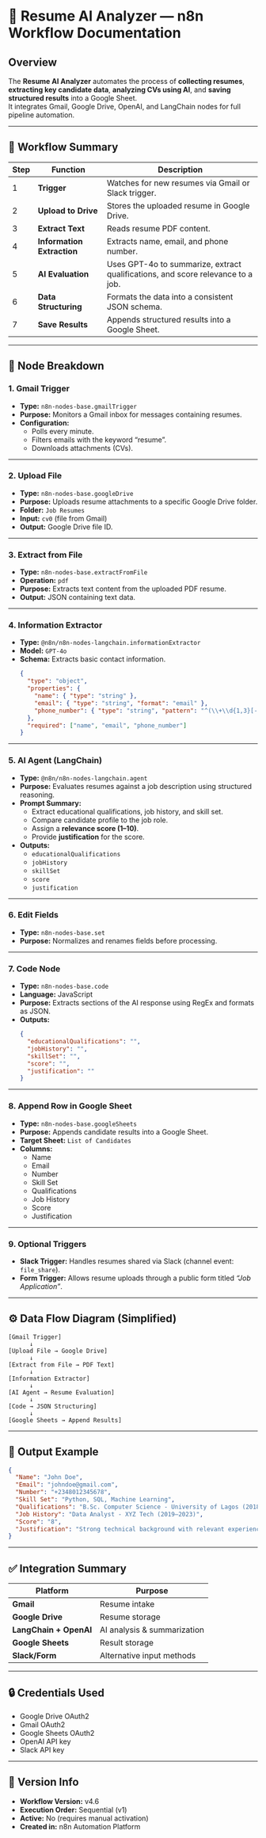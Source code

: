 # 🧠 Resume AI Analyzer — n8n Workflow Documentation

## Overview
The **Resume AI Analyzer** automates the process of **collecting resumes**, **extracting key candidate data**, **analyzing CVs using AI**, and **saving structured results** into a Google Sheet.  
It integrates Gmail, Google Drive, OpenAI, and LangChain nodes for full pipeline automation.

---

## 🔁 Workflow Summary

| Step | Function | Description |
|------|-----------|--------------|
| 1 | **Trigger** | Watches for new resumes via Gmail or Slack trigger. |
| 2 | **Upload to Drive** | Stores the uploaded resume in Google Drive. |
| 3 | **Extract Text** | Reads resume PDF content. |
| 4 | **Information Extraction** | Extracts name, email, and phone number. |
| 5 | **AI Evaluation** | Uses GPT-4o to summarize, extract qualifications, and score relevance to a job. |
| 6 | **Data Structuring** | Formats the data into a consistent JSON schema. |
| 7 | **Save Results** | Appends structured results into a Google Sheet. |

---

## 🧩 Node Breakdown

### 1. **Gmail Trigger**
- **Type:** `n8n-nodes-base.gmailTrigger`
- **Purpose:** Monitors a Gmail inbox for messages containing resumes.
- **Configuration:**
  - Polls every minute.
  - Filters emails with the keyword “resume”.
  - Downloads attachments (CVs).

---

### 2. **Upload File**
- **Type:** `n8n-nodes-base.googleDrive`
- **Purpose:** Uploads resume attachments to a specific Google Drive folder.
- **Folder:** `Job Resumes`
- **Input:** `cv0` (file from Gmail)
- **Output:** Google Drive file ID.

---

### 3. **Extract from File**
- **Type:** `n8n-nodes-base.extractFromFile`
- **Operation:** `pdf`
- **Purpose:** Extracts text content from the uploaded PDF resume.
- **Output:** JSON containing text data.

---

### 4. **Information Extractor**
- **Type:** `@n8n/n8n-nodes-langchain.informationExtractor`
- **Model:** `GPT-4o`
- **Schema:** Extracts basic contact information.
  ```json
  {
    "type": "object",
    "properties": {
      "name": { "type": "string" },
      "email": { "type": "string", "format": "email" },
      "phone_number": { "type": "string", "pattern": "^(\\+\\d{1,3}[- ]?)?\\d{10}$" }
    },
    "required": ["name", "email", "phone_number"]
  }
  ```

---

### 5. **AI Agent (LangChain)**
- **Type:** `@n8n/n8n-nodes-langchain.agent`
- **Purpose:** Evaluates resumes against a job description using structured reasoning.
- **Prompt Summary:**
  - Extract educational qualifications, job history, and skill set.
  - Compare candidate profile to the job role.
  - Assign a **relevance score (1–10)**.
  - Provide **justification** for the score.
- **Outputs:**
  - `educationalQualifications`
  - `jobHistory`
  - `skillSet`
  - `score`
  - `justification`

---

### 6. **Edit Fields**
- **Type:** `n8n-nodes-base.set`
- **Purpose:** Normalizes and renames fields before processing.

---

### 7. **Code Node**
- **Type:** `n8n-nodes-base.code`
- **Language:** JavaScript
- **Purpose:** Extracts sections of the AI response using RegEx and formats as JSON.
- **Outputs:**
  ```json
  {
    "educationalQualifications": "",
    "jobHistory": "",
    "skillSet": "",
    "score": "",
    "justification": ""
  }
  ```

---

### 8. **Append Row in Google Sheet**
- **Type:** `n8n-nodes-base.googleSheets`
- **Purpose:** Appends candidate results into a Google Sheet.
- **Target Sheet:** `List of Candidates`
- **Columns:**
  - Name
  - Email
  - Number
  - Skill Set
  - Qualifications
  - Job History
  - Score
  - Justification

---

### 9. **Optional Triggers**
- **Slack Trigger:** Handles resumes shared via Slack (channel event: `file_share`).
- **Form Trigger:** Allows resume uploads through a public form titled *“Job Application”*.

---

## ⚙️ Data Flow Diagram (Simplified)

```
[Gmail Trigger] 
      ↓
[Upload File → Google Drive] 
      ↓
[Extract from File → PDF Text] 
      ↓
[Information Extractor] 
      ↓
[AI Agent → Resume Evaluation] 
      ↓
[Code → JSON Structuring] 
      ↓
[Google Sheets → Append Results]
```

---

## 🧾 Output Example

```json
{
  "Name": "John Doe",
  "Email": "johndoe@gmail.com",
  "Number": "+2348012345678",
  "Skill Set": "Python, SQL, Machine Learning",
  "Qualifications": "B.Sc. Computer Science - University of Lagos (2018)",
  "Job History": "Data Analyst - XYZ Tech (2019–2023)",
  "Score": "8",
  "Justification": "Strong technical background with relevant experience; minor gap in leadership skills."
}
```

---

## ✅ Integration Summary
| Platform | Purpose |
|-----------|----------|
| **Gmail** | Resume intake |
| **Google Drive** | Resume storage |
| **LangChain + OpenAI** | AI analysis & summarization |
| **Google Sheets** | Result storage |
| **Slack/Form** | Alternative input methods |

---

## 🔒 Credentials Used
- Google Drive OAuth2
- Gmail OAuth2
- Google Sheets OAuth2
- OpenAI API key
- Slack API key

---

## 🧩 Version Info
- **Workflow Version:** v4.6
- **Execution Order:** Sequential (v1)
- **Active:** No (requires manual activation)
- **Created in:** n8n Automation Platform
